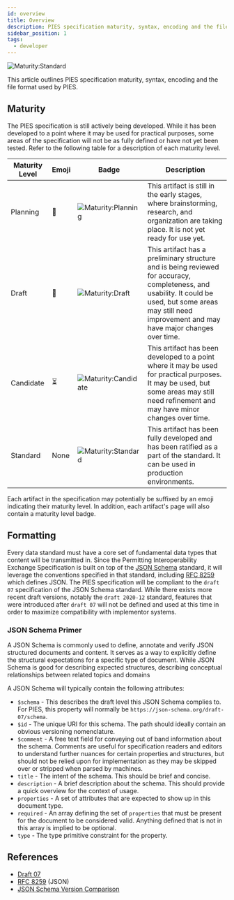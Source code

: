 ```yaml
---
id: overview
title: Overview
description: PIES specification maturity, syntax, encoding and the file format used by PIES
sidebar_position: 1
tags:
  - developer
---
```


![Maturity:Standard](https://img.shields.io/badge/Maturity-Standard-blue)

This article outlines PIES specification maturity, syntax, encoding and the file format used by PIES.

## Maturity

The PIES specification is still actively being developed. While it has been developed to a point where it may be used
for practical purposes, some areas of the specification will not be as fully defined or have not yet been tested.
Refer to the following table for a description of each maturity level.

| Maturity Level | Emoji | Badge | Description |
| --- | --- | --- | --- |
| Planning | 🚧 | ![Maturity:Planning](https://img.shields.io/badge/Maturity-Planning-orange) | This artifact is still in the early stages, where brainstorming, research, and organization are taking place. It is not yet ready for use yet. |
| Draft | 📝 | ![Maturity:Draft](https://img.shields.io/badge/Maturity-Draft-yellow) | This artifact has a preliminary structure and is being reviewed for accuracy, completeness, and usability. It could be used, but some areas may still need improvement and may have major changes over time. |
| Candidate | ⏳ | ![Maturity:Candidate](https://img.shields.io/badge/Maturity-Candidate-green) | This artifact has been developed to a point where it may be used for practical purposes. It may be used, but some areas may still need refinement and may have minor changes over time. |
| Standard | None | ![Maturity:Standard](https://img.shields.io/badge/Maturity-Standard-blue) | This artifact has been fully developed and has been ratified as a part of the standard. It can be used in production environments. |

Each artifact in the specification may potentially be suffixed by an emoji indicating their maturity level. In
addition, each artifact's page will also contain a maturity level badge.

## Formatting

Every data standard must have a core set of fundamental data types that content will be transmitted in. Since the
Permitting Interoperability Exchange Specification is built on top of the [JSON Schema](https://json-schema.org/)
standard, it will leverage the conventions specified in that standard, including
[RFC 8259](https://datatracker.ietf.org/doc/html/rfc8259) which defines JSON. The PIES specification will be compliant
to the `draft 07` specification of the JSON Schema standard. While there exists more recent draft versions, notably the
`draft 2020-12` standard, features that were introduced after `draft 07` will not be defined and used at this time in
order to maximize compatibility with implementor systems.

### JSON Schema Primer

A JSON Schema is commonly used to define, annotate and verify JSON structured documents and content. It serves as a way
to explicitly define the structural expectations for a specific type of document. While JSON Schema is good for
describing expected structures, describing conceptual relationships between related topics and domains

A JSON Schema will typically contain the following attributes:

- `$schema` - This describes the draft level this JSON Schema complies to. For PIES, this property will normally be `https://json-schema.org/draft-07/schema`.
- `$id` - The unique URI for this schema. The path should ideally contain an obvious versioning nomenclature.
- `$comment` - A free text field for conveying out of band information about the schema. Comments are useful for
specification readers and editors to understand further nuances for certain properties and structures, but should not
be relied upon for implementation as they may be skipped over or stripped when parsed by machines.
- `title` - The intent of the schema. This should be brief and concise.
- `description` - A brief description about the schema. This should provide a quick overview for the context of usage.
- `properties` - A set of attributes that are expected to show up in this document type.
- `required` - An array defining the set of `properties` that must be present for the document to be considered valid.
Anything defined that is not in this array is implied to be optional.
- `type` - The type primitive constraint for the property.

## References

- [Draft 07](https://json-schema.org/draft-07)
- [RFC 8259](https://datatracker.ietf.org/doc/html/rfc8259) (JSON)
- [JSON Schema Version Comparison](https://ajv.js.org/guide/schema-language.html#json-schema)
